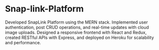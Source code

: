 # Snap-link-Platform
Developed SnapLink Platform using the MERN stack. Implemented user authentication, post CRUD operations, and real-time updates with cloud image uploads. Designed a responsive frontend with React and Redux, created RESTful APIs with Express, and deployed on Heroku for scalability and performance.
